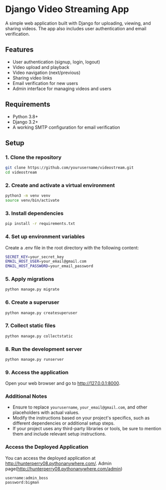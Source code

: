# Django Video Streaming App

A simple web application built with Django for uploading, viewing, and sharing videos. The app also includes user authentication and email verification.

## Features

- User authentication (signup, login, logout)
- Video upload and playback
- Video navigation (next/previous)
- Sharing video links
- Email verification for new users
- Admin interface for managing videos and users

## Requirements

- Python 3.8+
- Django 3.2+
- A working SMTP configuration for email verification

## Setup

### 1. Clone the repository

```bash
git clone https://github.com/yourusername/videostream.git
cd videostream
```
### 2. Create and activate a virtual environment
```bash
python3 -m venv venv
source venv/bin/activate
```

### 3. Install dependencies
```bash
pip install -r requirements.txt
```
### 4. Set up environment variables
Create a .env file in the root directory with the following content:
```bash
SECRET_KEY=your_secret_key
EMAIL_HOST_USER=your_email@gmail.com
EMAIL_HOST_PASSWORD=your_email_password
```
### 5. Apply migrations
```bash
python manage.py migrate
```
### 6. Create a superuser
```bash
python manage.py createsuperuser
```
### 7. Collect static files
```bash
python manage.py collectstatic
```
### 8. Run the development server
```bash
python manage.py runserver
```
### 9. Access the application
Open your web browser and go to http://127.0.0.1:8000.


### Additional Notes

- Ensure to replace `yourusername`, `your_email@gmail.com`, and other placeholders with actual values.
- Modify the instructions based on your project's specifics, such as different dependencies or additional setup steps.
- If your project uses any third-party libraries or tools, be sure to mention them and include relevant setup instructions.

 ### Access the Deployed Application
You can access the deployed application at http://hunterperry08.pythonanywhere.com/.
Admin page(http://hunterperry08.pythonanywhere.com/admin)
```log
username:admin_boss
password:bigman
```
